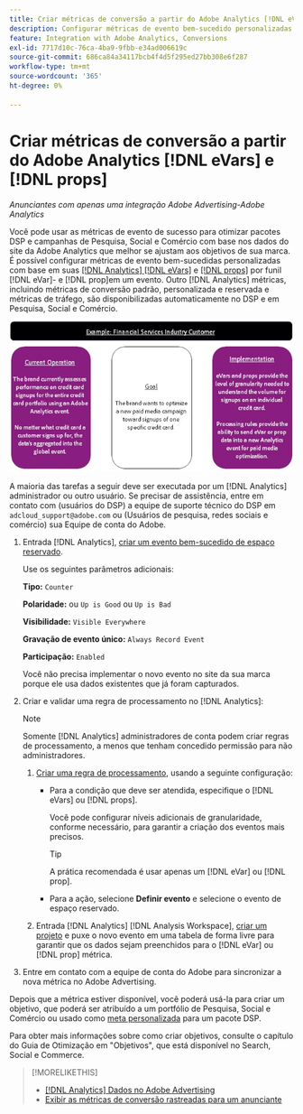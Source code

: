 ```yaml
---
title: Criar métricas de conversão a partir do Adobe Analytics [!DNL eVars] e props
description: Configurar métricas de evento bem-sucedido personalizadas usando o [!DNL eVar]- e [!DNL prop]dados no nível da.
feature: Integration with Adobe Analytics, Conversions
exl-id: 7717d10c-76ca-4ba9-9fbb-e34ad006619c
source-git-commit: 686ca84a34117bcb4f4d5f295ed27bb308e6f287
workflow-type: tm+mt
source-wordcount: '365'
ht-degree: 0%

---
```


# Criar métricas de conversão a partir do Adobe Analytics [!DNL eVars] e [!DNL props]

*Anunciantes com apenas uma integração Adobe Advertising-Adobe Analytics*

Você pode usar as métricas de evento de sucesso para otimizar pacotes DSP e campanhas de Pesquisa, Social e Comércio com base nos dados do site da Adobe Analytics que melhor se ajustam aos objetivos de sua marca. É possível configurar métricas de evento bem-sucedidas personalizadas com base em suas [[!DNL Analytics] [!DNL eVars]](https://experienceleague.adobe.com/docs/analytics/components/dimensions/evar.html) e [[!DNL props]](https://experienceleague.adobe.com/docs/analytics/components/dimensions/prop.html) por funil [!DNL eVar]- e [!DNL prop]em um evento. Outro [!DNL Analytics] métricas, incluindo métricas de conversão padrão, personalizada e reservada e métricas de tráfego, são disponibilizadas automaticamente no DSP e em Pesquisa, Social e Comércio.

![Exemplo de uso](/help/integrations/assets/a4adc-conversion-evar-example.jpg "Exemplo de uso")

A maioria das tarefas a seguir deve ser executada por um [!DNL Analytics] administrador ou outro usuário. Se precisar de assistência, entre em contato com (usuários do DSP) a equipe de suporte técnico do DSP em `adcloud_support@adobe.com` ou (Usuários de pesquisa, redes sociais e comércio) sua Equipe de conta do Adobe.

1. Entrada [!DNL Analytics], [criar um evento bem-sucedido de espaço reservado](https://experienceleague.adobe.com/docs/analytics/admin/admin-tools/manage-report-suites/edit-report-suite/conversion-variables/success-events/success-event.html?lang=en).

   Use os seguintes parâmetros adicionais:

   **Tipo:** `Counter`

   **Polaridade:**  ou `Up is Good` ou `Up is Bad`

   **Visibilidade:** `Visible Everywhere`

   **Gravação de evento único:** `Always Record Event`

   **Participação:** `Enabled`

   Você não precisa implementar o novo evento no site da sua marca porque ele usa dados existentes que já foram capturados.

1. Criar e validar uma regra de processamento no [!DNL Analytics]:

   >[!NOTE]
   >
   >Somente [!DNL Analytics] administradores de conta podem criar regras de processamento, a menos que tenham concedido permissão para não administradores.

   1. [Criar uma regra de processamento](https://experienceleague.adobe.com/docs/analytics/admin/admin-tools/manage-report-suites/edit-report-suite/report-suite-general/c-processing-rules/c-processing-rules-configuration/t-processing-rules.html?lang=en), usando a seguinte configuração:

      * Para a condição que deve ser atendida, especifique o [!DNL eVars] ou [!DNL props].

        Você pode configurar níveis adicionais de granularidade, conforme necessário, para garantir a criação dos eventos mais precisos.

        >[!TIP]
        >
        >A prática recomendada é usar apenas um [!DNL eVar] ou [!DNL prop].

      * Para a ação, selecione **Definir evento** e selecione o evento de espaço reservado.

   1. Entrada [!DNL Analytics] [!DNL Analysis Workspace], [criar um projeto](https://experienceleague.adobe.com/docs/analytics/analyze/analysis-workspace/home.html) e puxe o novo evento em uma tabela de forma livre para garantir que os dados sejam preenchidos para o [!DNL eVar] ou [!DNL prop] métrica.

1. Entre em contato com a equipe de conta do Adobe para sincronizar a nova métrica no Adobe Advertising.

Depois que a métrica estiver disponível, você poderá usá-la para criar um objetivo, que poderá ser atribuído a um portfólio de Pesquisa, Social e Comércio ou usado como [meta personalizada](/help/dsp/optimization/custom-goal-about.md) para um pacote DSP.

Para obter mais informações sobre como criar objetivos, consulte o capítulo do Guia de Otimização em &quot;Objetivos&quot;, que está disponível no Search, Social e Commerce.

>[!MORELIKETHIS]
>
>* [[!DNL Analytics] Dados no Adobe Advertising](/help/integrations/analytics/analytics-data-in-advertising.md)
>* [Exibir as métricas de conversão rastreadas para um anunciante](/help/search-social-commerce/admin/conversion-metrics/conversion-metric-view-tracked.md)
